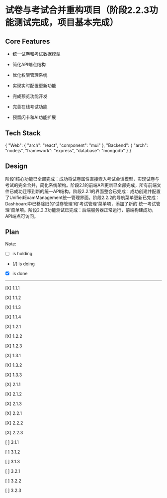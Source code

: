 # 试卷与考试合并重构项目（阶段2.2.3功能测试完成，项目基本完成）

## Core Features

- 统一试卷和考试数据模型

- 简化API端点结构

- 优化权限管理系统

- 实现实时配置更新功能

- 完成预览功能开发

- 完善在线考试功能

- 预留闪卡和AI功能扩展

## Tech Stack

{
  "Web": {
    "arch": "react",
    "component": "mui"
  },
  "Backend": {
    "arch": "nodejs",
    "framework": "express",
    "database": "mongodb"
  }
}

## Design

阶段1核心功能已全部完成：成功将试卷属性直接嵌入考试会话模型，实现试卷与考试的完全合并，简化系统架构。阶段2.1的前端API更新已全部完成，所有前端文件已成功迁移到新的统一API结构。阶段2.2.1的界面整合已完成：成功创建并配置了UnifiedExamManagement统一管理界面。阶段2.2.2的导航菜单更新已完成：Dashboard中已移除旧的'试卷管理'和'考试管理'菜单项，添加了新的'统一考试管理'菜单项。阶段2.2.3功能测试已完成：后端服务器正常运行，前端构建成功，API端点可访问。

## Plan

Note: 

- [ ] is holding
- [/] is doing
- [X] is done

---

[X] 1.1.1

[X] 1.1.2

[X] 1.1.3

[X] 1.1.4

[X] 1.2.1

[X] 1.2.2

[X] 1.2.3

[X] 1.3.1

[X] 1.3.2

[X] 1.3.3

[X] 2.1.1

[X] 2.1.2

[X] 2.1.3

[X] 2.2.1

[X] 2.2.2

[X] 2.2.3

[ ] 3.1.1

[ ] 3.1.2

[ ] 3.1.3

[ ] 3.2.1

[ ] 3.2.2

[ ] 3.2.3
